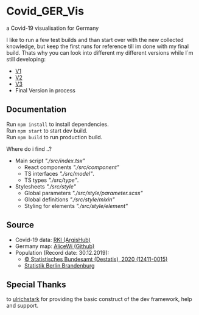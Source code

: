 # Covid_GER_Vis
 a Covid-19 visualisation for Germany  

I like to run a few test builds and than start over with the new collected knowledge, but keep the first runs for reference till im done with my final build. Thats why you can look into different my different versions while I´m still developing:
- [V1](https://betabiest.github.io/Covid_GER_Vis/V1/)
- [V2](https://betabiest.github.io/Covid_GER_Vis/V2/)
- [V3](https://betabiest.github.io/Covid_GER_Vis/V3/)
- Final Version in process

## Documentation

Run `npm install` to install dependencies.  
Run `npm start` to start dev build.  
Run `npm build` to run production build.

Where do i find ..?
- Main script *"./src/index.tsx"*
  - React components *"./src/component"*
  - TS interfaces *"./src/model"*.
  - TS types *"./src/type"*.
- Stylesheets *"./src/style"*
  - Global parameters *"./src/style/parameter.scss"*
  - Global definitions *"./src/style/mixin"*
  - Styling for elements *"./src/style/element"*


## Source
- Covid-19 data: [RKI (ArgisHub)]()
- Germany map: [AliceWi (Github)](https://github.com/AliceWi/TopoJSON-Germany)
- Population (Record date: 30.12.2019):
  - [© Statistisches Bundesamt (Destatis), 2020 (12411-0015)](https://www-genesis.destatis.de/genesis//online)
  - [Statistik Berlin Brandenburg](https://www.statistik-berlin-brandenburg.de)

## Special Thanks
to [ulrichstark](https://github.com/ulrichstark) for providing the basic construct of the dev framework, help and support.

